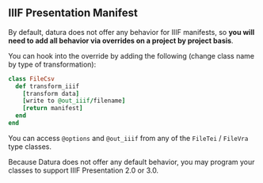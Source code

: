 ## IIIF Presentation Manifest

By default, datura does not offer any behavior for IIIF manifests, so **you will need to add all behavior via overrides on a project by project basis**.

You can hook into the override by adding the following (change class name by type of transformation):

```ruby
class FileCsv
  def transform_iiif
    [transform data]
    [write to @out_iiif/filename]
    [return manifest]
  end
end
```

You can access `@options` and `@out_iiif` from any of the `FileTei` / `FileVra` type classes.

Because Datura does not offer any default behavior, you may program your classes to support IIIF Presentation 2.0 or 3.0.
